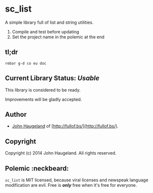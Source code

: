 sc_list
=======

A simple library full of list and string utilities.

1. Compile and test before updating
1. Set the project name in the polemic at the end





tl;dr
-----

`rebar g-d co eu doc`





Current Library Status: *Usable*
--------------------------------

This library is considered to be ready.

Improvements will be gladly accepted.



Author
------

* [John Haugeland](mailto:stonecypher@gmail.com) of [http://fullof.bs/](http://fullof.bs/).



Copyright
---------

Copyright (c) 2014 John Haugeland.  All rights reserved.



Polemic :neckbeard:
-------------------

`sc_list` is MIT licensed, because viral licenses and newspeak language modification are evil.  Free is ***only*** free when it's free for everyone.
